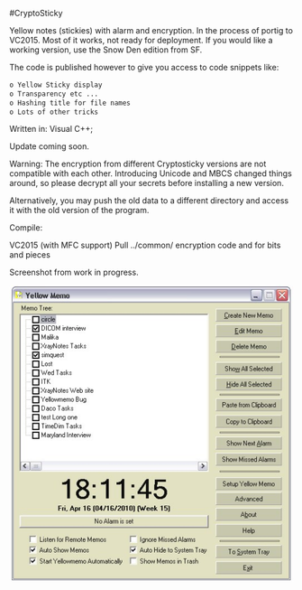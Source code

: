 #CryptoSticky

Yellow notes (stickies) with alarm and encryption. In the process of portig to VC2015. 
Most of it works, not ready for deployment.
If you would like a working version, use the Snow Den edition from SF.

The code is published however to give you access to code snippets like:

    o Yellow Sticky display
    o Transparency etc ... 
    o Hashing title for file names
    o Lots of other tricks

Written in: Visual C++;

Update coming soon.

Warning: The encryption from different Cryptosticky versions are not 
compatible with each other. Introducing Unicode and MBCS changed things
around, so please decrypt all your secrets before installing a new version.

Alternatively, you may push the old data to a different directory and 
access it with the old version of the program.

Compile:

   VC2015  (with MFC support)
   Pull ../common/ encryption code and for bits and pieces

   Screenshot from work in progress.
   
   ![Screen Shot](./images/yscreen.jpg)

